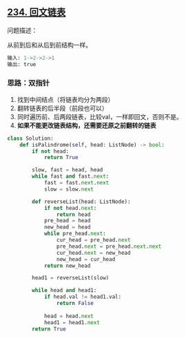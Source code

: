 ## [234. 回文链表](https://leetcode-cn.com/problems/palindrome-linked-list/)

问题描述：

从前到后和从后到前结构一样。

```python
输入: 1->2->2->1
输出: true
```

### 思路：双指针

1. 找到中间结点（将链表均分为两段）
2. 翻转链表的后半段（前段也可以）
3. 同时遍历前、后两段链表，比较val，一样即回文，否则不是。
4. **如果不能更改链表结构，还需要还原之前翻转的链表**

```python
class Solution:
    def isPalindrome(self, head: ListNode) -> bool:
        if not head:
            return True

        slow, fast = head, head
        while fast and fast.next:
            fast = fast.next.next
            slow = slow.next

        def reverseList(head: ListNode):
            if not head.next:
                return head
            pre_head = head
            new_head = head
            while pre_head.next:
                cur_head = pre_head.next
                pre_head.next = pre_head.next.next
                cur_head.next = new_head
                new_head = cur_head
            return new_head

        head1 = reverseList(slow)

        while head and head1:
            if head.val != head1.val:
                return False
            
            head = head.next
            head1 = head1.next
        return True
```

